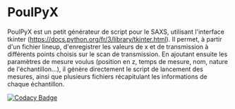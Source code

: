 # PoulPyX

PoulPyX est un petit générateur de script pour le SAXS, utilisant l'interface tkinter (https://docs.python.org/fr/3/library/tkinter.html).
Il permet, à partir d'un fichier lineup, d'enregistrer les valeurs de x et de transmission à différents points choisis sur le scan de transmission. En ajoutant ensuite les paramètres de mesure voulus (position en z, temps de mesure, nom, nature de l'échantillon...), il génère directement le script de lancement des mesures, ainsi que plusieurs fichiers récapitulant les informations de chaque échantillon.

[![Codacy Badge](https://app.codacy.com/project/badge/Grade/43a469ddcfc54bb187b1f3d73ce10d1b)](https://www.codacy.com/gh/cpasquier/poulpyx/dashboard?utm_source=github.com&amp;utm_medium=referral&amp;utm_content=cpasquier/poulpyx&amp;utm_campaign=Badge_Grade)
